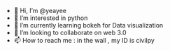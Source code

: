 - 👋 Hi, I’m @yeayee
- 👀 I’m interested in python
- 🌱 I’m currently learning bokeh for Data visualization
- 💞️ I’m looking to collaborate on web 3.0
- 📫 How to reach me : in the wall , my ID is civilpy

<!---
yeayee/yeayee is a ✨ special ✨ repository because its `README.md` (this file) appears on your GitHub profile.
You can click the Preview link to take a look at your changes.
--->
